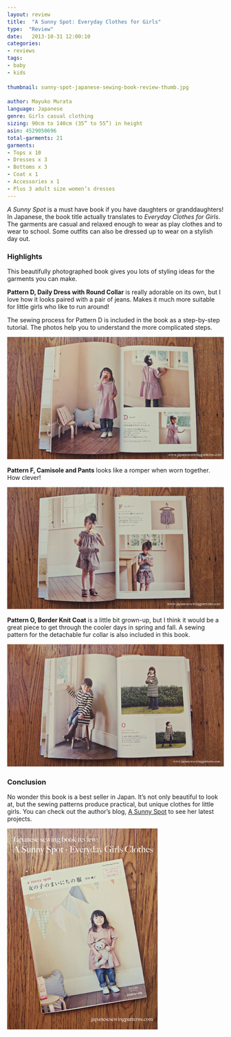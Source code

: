 ```yaml
---
layout: review
title:  "A Sunny Spot: Everyday Clothes for Girls"
type:  "Review"
date:   2013-10-31 12:00:10
categories:
- reviews
tags:
- baby
- kids

thumbnail: sunny-spot-japanese-sewing-book-review-thumb.jpg

author: Mayuko Murata
language: Japanese
genre: Girls casual clothing
sizing: 90cm to 140cm (35” to 55”) in height
asin: 4529050696
total-garments: 21
garments:
- Tops x 10
- Dresses x 3
- Bottoms x 3
- Coat x 1
- Accessories x 1
- Plus 3 adult size women’s dresses
---
```


*A Sunny Spot* is a must have book if you have daughters or granddaughters! In Japanese, the book title actually translates to *Everyday
Clothes for Girls*. The garments are casual and relaxed enough to wear as play clothes and to wear to school. Some
outfits can also be dressed up to wear on a stylish day out.

### Highlights

This beautifully photographed book gives you lots of styling ideas for the garments you can make.

**Pattern D, Daily Dress with Round Collar** is really adorable on its own, but I love how it looks paired with a pair of jeans. Makes it much more suitable for little girls who like to run around!

The sewing process for Pattern D is included in the book as a step-by-step tutorial. The photos help you to understand the more complicated steps.

![Design D - Peter Pan Collar Dress](/img/2013/10/Japanese-sewing-book-reivew-a-sunny-spot-girls-clothes-peter-pan-collar.jpg "Design D - Peter Pan Collar Dress")

**Pattern F, Camisole and Pants** looks like a romper when worn together. How clever!

![Design F - Romper](/img/2013/10/Japanese-sewing-book-reivew-a-sunny-spot-girls-clothes-romper.jpg "Design F - Romper")

**Pattern O, Border Knit Coat** is a little bit grown-up, but I think it would be a great piece to get through the cooler days in spring and fall. A sewing pattern for the detachable fur collar is also included in this book.

![Design O - Coat](/img/2013/10/Japanese-sewing-book-reivew-a-sunny-spot-girls-clothes-coat.jpg "Design O - Coat")

### Conclusion

No wonder this book is a best seller in Japan. It’s not only beautiful to look at, but the sewing patterns produce practical, but unique clothes for little girls. You can check 
out the author’s blog, [A Sunny Spot](https://blog.a-sunny-spot.com/) to see her latest projects.

![A Sunny Spot Japanese sewing pattern](/img/2013/10/Japanese-sewing-book-reivew-a-sunny-spot-girls-clothes-Pinterest.jpg "A Sunny Spot Japanese sewing pattern")
